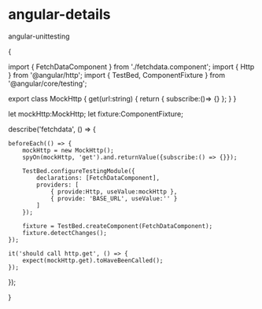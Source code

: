 # angular-details
angular-unittesting

{

import { FetchDataComponent } from './fetchdata.component';
import { Http } from '@angular/http';
import { TestBed, ComponentFixture } from '@angular/core/testing';

export class MockHttp {
    get(url:string) {
        return { subscribe:()=> {} };
    }
}

let mockHttp:MockHttp;
let fixture:ComponentFixture<FetchDataComponent>;

describe('fetchdata', () => {

    beforeEach(() => {
        mockHttp = new MockHttp();
        spyOn(mockHttp, 'get').and.returnValue({subscribe:() => {}});

        TestBed.configureTestingModule({
            declarations: [FetchDataComponent],
            providers: [
                { provide:Http, useValue:mockHttp },
                { provide: 'BASE_URL', useValue:'' }
            ]
        });

        fixture = TestBed.createComponent(FetchDataComponent);
        fixture.detectChanges();
    });

    it('should call http.get', () => {
        expect(mockHttp.get).toHaveBeenCalled();
    });
});

}
